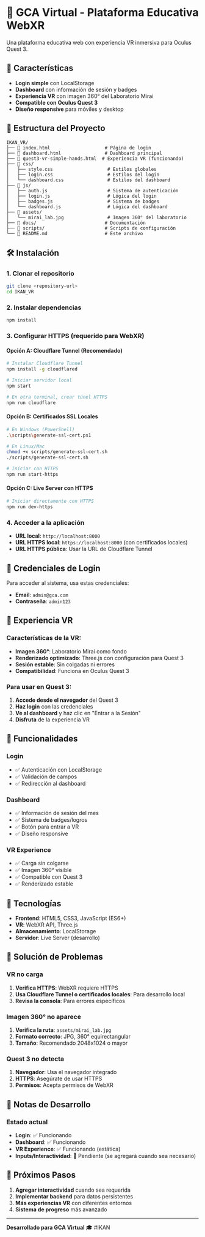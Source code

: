 # 🥽 GCA Virtual - Plataforma Educativa WebXR

Una plataforma educativa web con experiencia VR inmersiva para Oculus Quest 3.

## 🚀 Características

- **Login simple** con LocalStorage
- **Dashboard** con información de sesión y badges
- **Experiencia VR** con imagen 360° del Laboratorio Mirai
- **Compatible con Oculus Quest 3**
- **Diseño responsive** para móviles y desktop

## 📁 Estructura del Proyecto

```
IKAN_VR/
├── 📄 index.html                    # Página de login
├── 📄 dashboard.html                # Dashboard principal
├── 📄 quest3-vr-simple-hands.html  # Experiencia VR (funcionando)
├── 📁 css/
│   ├── style.css                    # Estilos globales
│   ├── login.css                    # Estilos del login
│   └── dashboard.css                # Estilos del dashboard
├── 📁 js/
│   ├── auth.js                      # Sistema de autenticación
│   ├── login.js                     # Lógica del login
│   ├── badges.js                    # Sistema de badges
│   └── dashboard.js                 # Lógica del dashboard
├── 📁 assets/
│   └── mirai_lab.jpg                # Imagen 360° del laboratorio
├── 📁 docs/                         # Documentación
├── 📁 scripts/                      # Scripts de configuración
└── 📄 README.md                     # Este archivo
```

## 🛠️ Instalación

### 1. Clonar el repositorio
```bash
git clone <repository-url>
cd IKAN_VR
```

### 2. Instalar dependencias
```bash
npm install
```

### 3. Configurar HTTPS (requerido para WebXR)

#### **Opción A: Cloudflare Tunnel (Recomendado)**
```bash
# Instalar Cloudflare Tunnel
npm install -g cloudflared

# Iniciar servidor local
npm start

# En otra terminal, crear túnel HTTPS
npm run cloudflare
```

#### **Opción B: Certificados SSL Locales**
```bash
# En Windows (PowerShell)
.\scripts\generate-ssl-cert.ps1

# En Linux/Mac
chmod +x scripts/generate-ssl-cert.sh
./scripts/generate-ssl-cert.sh

# Iniciar con HTTPS
npm run start-https
```

#### **Opción C: Live Server con HTTPS**
```bash
# Iniciar directamente con HTTPS
npm run dev-https
```

### 4. Acceder a la aplicación
- **URL local**: `http://localhost:8000`
- **URL HTTPS local**: `https://localhost:8000` (con certificados locales)
- **URL HTTPS pública**: Usar la URL de Cloudflare Tunnel

## 🔐 Credenciales de Login

Para acceder al sistema, usa estas credenciales:

- **Email**: `admin@gca.com`
- **Contraseña**: `admin123`

## 🥽 Experiencia VR

### Características de la VR:
- **Imagen 360°**: Laboratorio Mirai como fondo
- **Renderizado optimizado**: Three.js con configuración para Quest 3
- **Sesión estable**: Sin colgadas ni errores
- **Compatibilidad**: Funciona en Oculus Quest 3

### Para usar en Quest 3:
1. **Accede desde el navegador** del Quest 3
2. **Haz login** con las credenciales
3. **Ve al dashboard** y haz clic en "Entrar a la Sesión"
4. **Disfruta** de la experiencia VR

## 🎯 Funcionalidades

### Login
- ✅ Autenticación con LocalStorage
- ✅ Validación de campos
- ✅ Redirección al dashboard

### Dashboard
- ✅ Información de sesión del mes
- ✅ Sistema de badges/logros
- ✅ Botón para entrar a VR
- ✅ Diseño responsive

### VR Experience
- ✅ Carga sin colgarse
- ✅ Imagen 360° visible
- ✅ Compatible con Quest 3
- ✅ Renderizado estable

## 🔧 Tecnologías

- **Frontend**: HTML5, CSS3, JavaScript (ES6+)
- **VR**: WebXR API, Three.js
- **Almacenamiento**: LocalStorage
- **Servidor**: Live Server (desarrollo)

## 🐛 Solución de Problemas

### VR no carga
1. **Verifica HTTPS**: WebXR requiere HTTPS
2. **Usa Cloudflare Tunnel o certificados locales**: Para desarrollo local
3. **Revisa la consola**: Para errores específicos

### Imagen 360° no aparece
1. **Verifica la ruta**: `assets/mirai_lab.jpg`
2. **Formato correcto**: JPG, 360° equirectangular
3. **Tamaño**: Recomendado 2048x1024 o mayor

### Quest 3 no detecta
1. **Navegador**: Usa el navegador integrado
2. **HTTPS**: Asegúrate de usar HTTPS
3. **Permisos**: Acepta permisos de WebXR

## 📝 Notas de Desarrollo

### Estado actual
- **Login**: ✅ Funcionando
- **Dashboard**: ✅ Funcionando  
- **VR Experience**: ✅ Funcionando (estática)
- **Inputs/Interactividad**: 🔄 Pendiente (se agregará cuando sea necesario)

## 🚀 Próximos Pasos

1. **Agregar interactividad** cuando sea requerida
2. **Implementar backend** para datos persistentes
3. **Más experiencias VR** con diferentes entornos
4. **Sistema de progreso** más avanzado

---

**Desarrollado para GCA Virtual** 🎓 #IKAN
